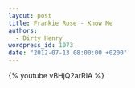 ```yaml
---
layout: post
title: Frankie Rose - Know Me
authors:
  - Dirty Henry
wordpress_id: 1073
date: "2012-07-13 08:00:00 +0200"
---
```


{% youtube vBHjQ2arRIA %}
